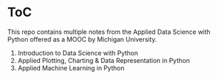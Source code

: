 # ToC
This repo contains multiple notes from the Applied Data Science with Python offered as a MOOC by Michigan University. 
1. Introduction to Data Science with Python
2. Applied Plotting, Charting & Data Representation in Python
3. Applied Machine Learning in Python
